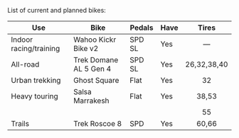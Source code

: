 List of current and planned bikes:

| Use                    | Bike                   | Pedals | Have |    Tires    |
| ---------------------- | ---------------------- | ------ | ---- | :---------: |
| Indoor racing/training | Wahoo Kickr Bike v2    | SPD SL | Yes  |      —      |
| All-road               | Trek Domane AL 5 Gen 4 | SPD SL | Yes  | 26,32,38,40 |
| Urban trekking         | Ghost Square           | Flat   | Yes  |     32      |
| Heavy touring          | Salsa Marrakesh        | Flat   | Yes  |    38,53    |
|                        |                        |        |      |     55      |
| Trails                 | Trek Roscoe 8          | SPD    | Yes  |    60,66    |
